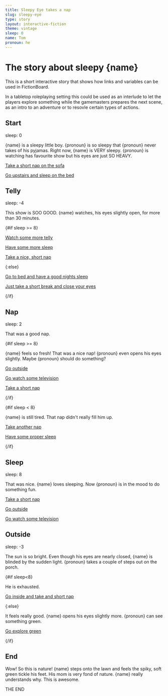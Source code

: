 ```yaml
---
title: Sleepy Eye takes a nap
slug: sleepy-eye
type: story
layout: interactive-fiction
theme: vintage
sleep: 0
name: Tom
pronoun: he
---
```


# The story about sleepy {name}

This is a short interactive story that shows how links and variables can be used in FictionBoard.

In a tabletop roleplaying setting this could be used as an interlude to let the players explore something while the gamemasters prepares the next scene, as an intro to an adventure or to resovle certain types of actions.

## Start

sleep: 0

{name} is a sleepy little boy. {pronoun} is so sleepy that {pronoun} never takes of his pyjamas. Right now, {name} is VERY sleepy. {pronoun} is watching has favourite show but his eyes are just SO HEAVY.

[Take a short nap on the sofa](#nap)

[Go upstairs and sleep on the bed](#sleep)

## Telly

sleep: -4

This show is SOO GOOD. {name} watches, his eyes slightly open, for more than 30 minutes.

{#if sleep >= 8}

[Watch some more telly](#telly)

[Have some more sleep](#sleep)

[Take a nice, short nap](#nap)

{:else}

[Go to bed and have a good nights sleep](#sleep)

[Just take a short break and close your eyes](#nap)

{/if}

## Nap

sleep: 2

That was a good nap.

{#if sleep >= 8}

{name} feels so fresh! That was a nice nap! {pronoun} even opens his eyes slightly. Maybe {pronoun} should do something?

[Go outside](#outside)

[Go watch some television](#telly)

[Take a short nap](#nap)

{/if}

{#if sleep < 8}

{name} is still tired. That nap didn't really fill him up.

[Take another nap](#nap)

[Have some proper sleep](#sleep)

{/if}

## Sleep

sleep: 8

That was nice. {name} loves sleeping. Now {pronoun} is in the mood to do something fun.

[Take a short nap](#nap)

[Go outside](#outside)

[Go watch some television](#telly)

## Outside

sleep: -3

The sun is so bright. Even though his eyes are nearly closed, {name} is blinded by the sudden light. {pronoun} takes a couple of steps out on the porch.

{#if sleep<8}

He is exhausted.

[Go inside and take and short nap](#nap)

{:else}

It feels really good. {name} opens his eyes slightly more. {pronoun} can see something green.

[Go explore green](#end)

{/if}

## End

Wow! So this is nature! {name} steps onto the lawn and feels the spiky, soft green tickle his feet. His mom is very fond of nature. {name} really understands why. This is awesome.

THE END
